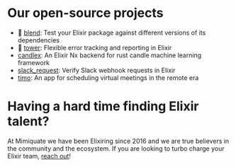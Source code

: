 # Our open-source projects

- 🥣 [blend](https://github.com/mimiquate/blend): Test your Elixir package against different versions of its dependencies
- 🏰 [tower](https://github.com/mimiquate/tower): Flexible error tracking and reporting in Elixir
- [candlex](https://github.com/mimiquate/candlex): An Elixir Nx backend for rust candle machine learning framework
- [slack_request](https://github.com/mimiquate/slack_request): Verify Slack webhook requests in Elixir
- [timo](https://github.com/mimiquate/timo): An app for scheduling virtual meetings in the remote era

# Having a hard time finding Elixir talent?

At Mimiquate we have been Elixiring since 2016 and we are true believers in the community and the ecosystem.
If you are looking to turbo charge your Elixir team, [reach out](mailto:contact@mimiquate.com?subject=Elixir%20team%20augmentation)!
